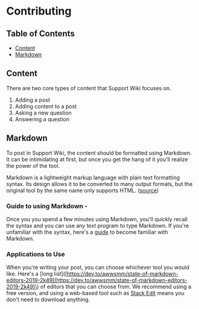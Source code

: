 # Contributing

## Table of Contents

* [Content](contributing.md#Content)
* [Markdown](contributing.md#Markdown)

## Content

There are two core types of content that Support Wiki focuses on.

1. Adding a post
2. Adding content to a post
3. Asking a new question
4. Answering a question

## Markdown

To post in Support Wiki, the content should be formatted using Markdown. It can be intimidating at first, but once you get the hang of it you'll realize the power of the tool.

Markdown is a lightweight markup language with plain text formatting syntax. Its design allows it to be converted to many output formats, but the original tool by the same name only supports HTML. \([source](https://en.wikipedia.org/wiki/Markdown)\)

### Guide to using Markdown -

Once you you spend a few minutes using Markdown, you'll quickly recall the syntax and you can use any text program to type Markdown. If you're unfamiliar with the syntax, here's a [guide](https://www.markdownguide.org/basic-syntax) to become familiar with Markdown.

### Applications to Use

When you're writing your post, you can choose whichever tool you would like. Here's a \[long list\]\([https://dev.to/awwsmm/state-of-markdown-editors-2019-2k49](https://dev.to/awwsmm/state-of-markdown-editors-2019-2k49)\) of editors that you can choose from. We recommend using a free version, and using a web-based tool such as [Stack Edit](https://stackedit.io/app) means you don't need to download anything.

